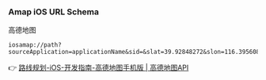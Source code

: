 ### Amap iOS URL Schema

高德地图

<!--more-->

```
iosamap://path?sourceApplication=applicationName&sid=&slat=39.92848272&slon=116.39560823&sname=A&did=&dlat=39.98848272&dlon=116.47560823&dname=B&dev=0&t=0
```

👉 [路线规划-iOS-开发指南-高德地图手机版 | 高德地图API](https://www.dropbox.com/s/99yr8rovi9tiyjh/%E8%B7%AF%E7%BA%BF%E8%A7%84%E5%88%92-iOS-%E5%BC%80%E5%8F%91%E6%8C%87%E5%8D%97-%E9%AB%98%E5%BE%B7%E5%9C%B0%E5%9B%BE%E6%89%8B%E6%9C%BA%E7%89%88%20%7C%20%E9%AB%98%E5%BE%B7%E5%9C%B0%E5%9B%BEAPI.html?dl=0)
